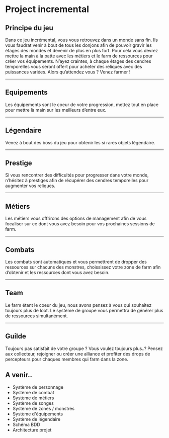 # Project incremental

## Principe du jeu

Dans ce jeu incrémental, vous vous retrouvez dans un monde sans fin.
Ils vous faudrat venir à bout de tous les donjons afin de pouvoir gravir les étages des mondes et devenir de plus en plus fort.
Pour cela vous devrez mettre la main à la patte avec les métiers et le farm de ressources pour créer vos équipements.
N’ayez craintes, à chaque étages des cendres temporelles vous seront offert pour acheter des reliques avec des puissances variées.
Alors qu’attendez vous ? Venez farmer !

---

## Equipements

Les équipements sont le coeur de votre progression, mettez tout en place pour mettre là main sur les meilleurs d’entre eux.

---

## Légendaire

Venez à bout des boss du jeu pour obtenir les si rares objets légendaire.

---

## Prestige

Si vous rencontrer des difficultés pour progresser dans votre monde, n’hésitez à prestiges afin de récupérer des cendres temporelles pour augmenter vos reliques.

---

## Métiers

Les métiers vous offrirons des options de management afin de vous focaliser sur ce dont vous avez besoin pour vos prochaines sessions de farm.

---

## Combats

Les combats sont automatiques et vous permettrent de dropper des ressources sur chacuns des monstres, choississez votre zone de farm afin d’obtenir et les ressources dont vous avez besoin.

---

## Team

Le farm étant le coeur du jeu, nous avons pensez à vous qui souhaitez toujours plus de loot. Le système de groupe vous permettra de générer plus de ressources simultanément.

---

## Guilde

Toujours pas satisfait de votre groupe ? Vous voulez toujours plus..? Pensez aux collecteur, rejoigner ou créer une alliance et profiter des drops de percepteurs pour chaques membres qui farm dans la zone.



## A venir..

- Système de personnage
- Système de combat
- Système de métiers
- Système de songes
- Système de zones / monstres
- Système d'équipements
- Système de légendaire
- Schéma BDD
- Architecture projet
